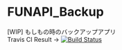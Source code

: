 FUNAPI_Backup
===============================
[WIP]
もしもの時のバックアップアプリ  
Travis CI Result -> [![Build Status](https://travis-ci.org/ShiranuiNui/FUNAPI_Backup.svg?branch=master)](https://travis-ci.org/ShiranuiNui/FUNAPI_Backup)
